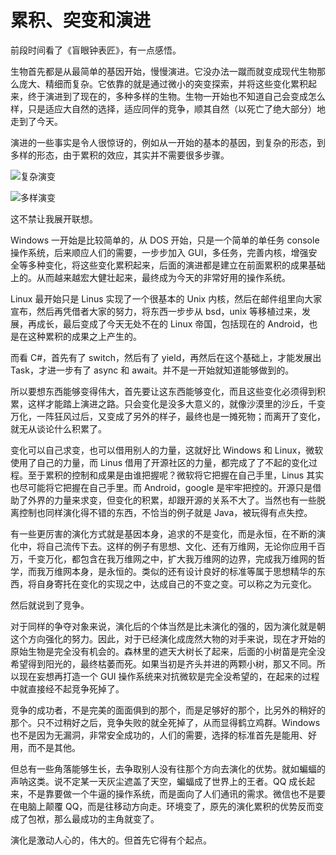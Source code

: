 # 累积、突变和演进

前段时间看了《盲眼钟表匠》，有一点感悟。

生物首先都是从最简单的基因开始，慢慢演进。它没办法一蹴而就变成现代生物那么庞大、精细而复杂。它依靠的就是通过微小的突变探索，并将这些变化累积起来，终于演进到了现在的，多种多样的生物。生物一开始也不知道自己会变成怎么样，只是适应大自然的选择，适应同伴的竞争，顺其自然（以死亡了绝大部分）地走到了今天。

演进的一些事实是令人很惊讶的，例如从一开始的基本的基因，到复杂的形态，到多样的形态，由于累积的效应，其实并不需要很多步骤。

![复杂演变](https://github.com/Ruikuan/blog/raw/master/Content/evolution1.jpg)

![多样演变](https://github.com/Ruikuan/blog/raw/master/Content/evolution2.jpg)

这不禁让我展开联想。

Windows 一开始是比较简单的，从 DOS 开始，只是一个简单的单任务 console 操作系统，后来顺应人们的需要，一步步加入 GUI，多任务，完善内核，增强安全等多种变化，将这些变化累积起来，后面的演进都是建立在前面累积的成果基础上的。从而越来越宏大健壮起来，最终成为今天的非常好用的操作系统。

Linux 最开始只是 Linus 实现了一个很基本的 Unix 内核，然后在邮件组里向大家宣布，然后再凭借者大家的努力，将东西一步步从 bsd，unix 等移植过来，发展，再成长，最后变成了今天无处不在的 Linux 帝国，包括现在的 Android，也是在这种累积的成果之上产生的。

而看 C#，首先有了 switch，然后有了 yield，再然后在这个基础上，才能发展出 Task，才进一步有了 async 和 await。并不是一开始就知道能够做到的。

所以要想东西能够变得伟大，首先要让这东西能够变化，而且这些变化必须得到积累，这样才能踏上演进之路。只会变化是没多大意义的，就像沙漠里的沙丘，千变万化，一阵狂风过后，又变成了另外的样子，最终也是一摊死物；而离开了变化，就无从谈论什么积累了。

变化可以自己求变，也可以借用别人的力量，这就好比 Windows 和 Linux，微软使用了自己的力量，而 Linus 借用了开源社区的力量，都完成了了不起的变化过程。至于累积的控制和成果是由谁把握呢？微软将它把握在自己手里，Linus 其实也尽可能将它把握在自己手里。而 Android，google 是牢牢把控的。开源只是借助了外界的力量来求变，但变化的积累，却跟开源的关系不大了。当然也有一些脱离控制也同样演化得不错的东西，不恰当的例子就是 Java，被玩得有点失控。

有一些更厉害的演化方式就是基因本身，追求的不是变化，而是永恒，在不断的演化中，将自己流传下去。这样的例子有思想、文化、还有万维网，无论你应用千百万，千变万化，都包含在我万维网之中，扩大我万维网的边界，完成我万维网的哲学，而我万维网本身，是永恒的。类似的还有设计良好的标准等属于思想精华的东西，将自身寄托在变化的实现之中，达成自己的不变之变。可以称之为元变化。

然后就说到了竞争。

对于同样的争夺对象来说，演化后的个体当然是比未演化的强的，因为演化就是朝这个方向强化的努力。因此，对于已经演化成庞然大物的对手来说，现在才开始的原始生物是完全没有机会的。森林里的遮天大树长了起来，后面的小树苗是完全没希望得到阳光的，最终枯萎而死。如果当初是齐头并进的两颗小树，那又不同。所以现在妄想再打造一个 GUI 操作系统来对抗微软是完全没希望的，在起来的过程中就直接经不起竞争死掉了。

竞争的成功者，不是完美的面面俱到的那个，而是足够好的那个，比另外的稍好的那个。只不过稍好之后，竞争失败的就全死掉了，从而显得鹤立鸡群。Windows 也不是因为无漏洞，非常安全成功的，人们的需要，选择的标准首先是能用、好用，而不是其他。

但总有一些角落能够生长，去争取别人没有往那个方向去演化的优势。就如蝙蝠的声呐这类。说不定某一天灰尘遮盖了天空，蝙蝠成了世界上的王者。QQ 成长起来，不是靠要做一个牛逼的操作系统，而是面向了人们通讯的需求。微信也不是要在电脑上颠覆 QQ，而是往移动方向走。环境变了，原先的演化累积的优势反而变成了包袱，那么最成功的主角就变了。

演化是激动人心的，伟大的。但首先它得有个起点。